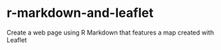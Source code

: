 # r-markdown-and-leaflet
Create a web page using R Markdown that features a map created with Leaflet
